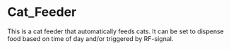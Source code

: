 # Cat_Feeder

This is a cat feeder that automatically feeds cats. It can be set to dispense food based on time of day and/or triggered by RF-signal.